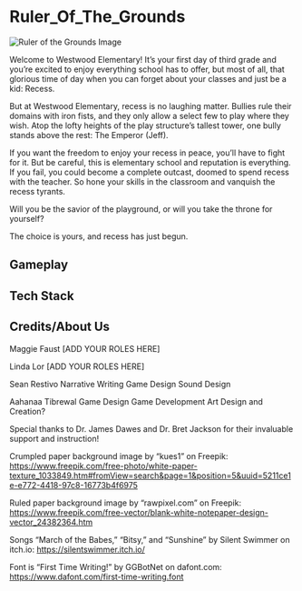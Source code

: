 # Ruler_Of_The_Grounds

![Ruler of the Grounds Image](https://github.com/Atibrewa/Ruler_Of_The_Grounds/assets/87740693/cdcc27d8-3c89-4efd-b7d7-a73fefd3ffa1)
 
Welcome to Westwood Elementary! 
It’s your first day of third grade and you’re excited to enjoy everything school has to offer, but most of all, that glorious time of day when you can forget about your classes and just be a kid: Recess.

But at Westwood Elementary, recess is no laughing matter. Bullies rule their domains with iron fists, and they only allow a select few to play where they wish. Atop the lofty heights of the play structure’s tallest tower, one bully stands above the rest: 
The Emperor (Jeff). 
 
If you want the freedom to enjoy your recess in peace, you’ll have to fight for it. But be careful, this is elementary school and reputation is everything. If you fail, you could become a complete outcast, doomed to spend recess with the teacher. So hone your skills in the classroom and vanquish the recess tyrants. 

Will you be the savior of the playground, or will you take the throne for yourself? 

The choice is yours, and recess has just begun.

## Gameplay

## Tech Stack

## Credits/About Us
Maggie Faust
[ADD YOUR ROLES HERE]

Linda Lor
[ADD YOUR ROLES HERE]

Sean Restivo
Narrative Writing
Game Design
Sound Design

Aahanaa Tibrewal
Game Design
Game Development
Art Design and Creation?

Special thanks to Dr. James Dawes and Dr. Bret Jackson for their invaluable support and instruction!

Crumpled paper background image by “kues1” on Freepik: https://www.freepik.com/free-photo/white-paper-texture_1033849.htm#fromView=search&page=1&position=5&uuid=5211ce1e-e772-4418-97c8-16773b4f6975

Ruled paper background image by “rawpixel.com” on Freepik: https://www.freepik.com/free-vector/blank-white-notepaper-design-vector_24382364.htm

Songs “March of the Babes,” “Bitsy,” and “Sunshine” by Silent Swimmer on itch.io: https://silentswimmer.itch.io/
 
Font is “First Time Writing!” by GGBotNet on dafont.com: https://www.dafont.com/first-time-writing.font
